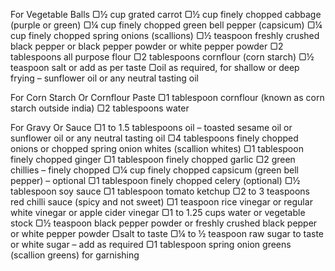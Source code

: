 For Vegetable Balls
▢½ cup grated carrot
▢½ cup finely chopped cabbage (purple or green)
▢¼ cup finely chopped green bell pepper (capsicum)
▢¼ cup finely chopped spring onions (scallions)
▢½ teaspoon freshly crushed black pepper or black pepper powder or white pepper powder
▢2 tablespoons all purpose flour
▢2 tablespoons cornflour (corn starch)
▢½ teaspoon salt or add as per taste
▢oil as required, for shallow or deep frying – sunflower oil or any neutral tasting oil

For Corn Starch Or Cornflour Paste
▢1 tablespoon cornflour (known as corn starch outside india)
▢2 tablespoons water

For Gravy Or Sauce
▢1 to 1.5 tablespoons oil – toasted sesame oil or sunflower oil or any neutral tasting oil
▢4 tablespoons finely chopped onions or chopped spring onion whites (scallion whites)
▢1 tablespoon finely chopped ginger
▢1 tablespoon finely chopped garlic
▢2 green chillies – finely chopped
▢¼ cup finely chopped capsicum (green bell pepper) – optional
▢1 tablespoon finely chopped celery (optional)
▢½ tablespoon soy sauce
▢1 tablespoon tomato ketchup
▢2 to 3 teaspoons red chilli sauce (spicy and not sweet)
▢1 teaspoon rice vinegar or regular white vinegar or apple cider vinegar
▢1 to 1.25 cups water or vegetable stock
▢½ teaspoon black pepper powder or freshly crushed black pepper or white pepper powder
▢salt to taste
▢¼ to ½ teaspoon raw sugar to taste or white sugar – add as required
▢1 tablespoon spring onion greens (scallion greens) for garnishing
